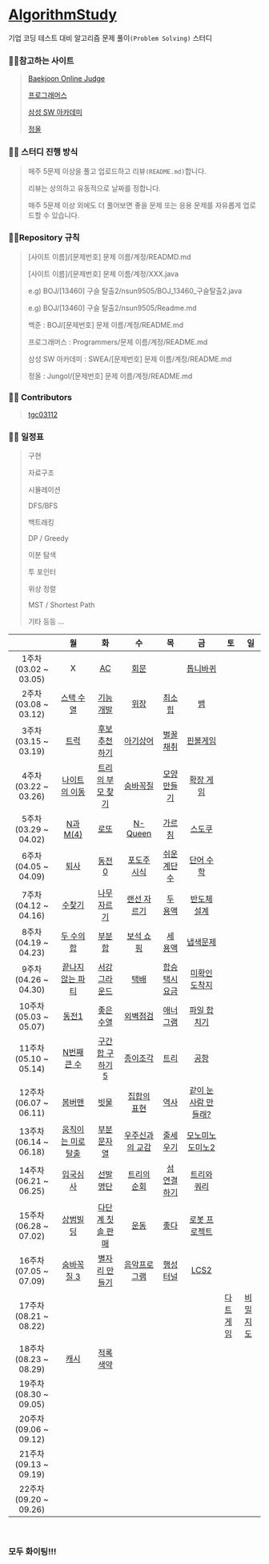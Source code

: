 # **[AlgorithmStudy](https://github.com/BEOMKING/AlgorithmStudy)**

기업 코딩 테스트 대비 알고리즘 문제 풀이`(Problem Solving)` 스터디

### :family_man_girl:참고하는 사이트

> [Baekjoon Online Judge](https://www.acmicpc.net/)
>
> [프로그래머스](https://programmers.co.kr/)
>
> [삼성 SW 아카데미](https://swexpertacademy.com/)
>
> [정올](http://www.jungol.co.kr/)

### :family_man_girl: 스터디 진행 방식

> 매주 5문제 이상을 풀고 업로드하고 리뷰`(README.md)`합니다.
>
> 리뷰는 상의하고 유동적으로 날짜를 정합니다. 
>
> 매주 5문제 이상 외에도 더 풀어보면 좋을 문제 또는 응용 문제를 자유롭게 업로드할 수 있습니다.

### :family_man_girl:Repository 규칙

> [사이트 이름]/[문제번호] 문제 이름/계정/READMD.md
>
> [사이트 이름]/[문제번호] 문제 이름/계정/XXX.java
>
> e.g) BOJ/[13460] 구슬 탈출2/nsun9505/BOJ_13460_구슬탈출2.java
>
> e.g) BOJ/[13460] 구슬 탈출2/nsun9505/Readme.md
>
> 백준 : BOJ/[문제번호] 문제 이름/계정/README.md
>
> 프로그래머스 : Programmers/문제 이름/계정/README.md
>
> 삼성 SW 아카데미 : SWEA/[문제번호] 문제 이름/계정/README.md
>
> 정올 : Jungol/[문제번호] 문제 이름/계정/README.md

### :family_man_girl: Contributors

> [tgc03112](https://github.com/tgc03112)

### :family_man_girl: 일정표

> 구현
>
> 자료구조
>
> 시뮬레이션
>
> DFS/BFS
>
> 백트래킹
>
> DP / Greedy
>
> 이분 탐색
>
> 투 포인터
>
> 위상 정렬
>
> MST / Shortest Path
>
> 기타 등등 ...

|                       |                              월                              |                              화                              |                              수                              |                              목                              |                              금                              | 토                                                           | 일                                                           |
| :-------------------: | :----------------------------------------------------------: | :----------------------------------------------------------: | :----------------------------------------------------------: | :----------------------------------------------------------: | :----------------------------------------------------------: | ------------------------------------------------------------ | ------------------------------------------------------------ |
| 1주차(03.02 ~ 03.05)  |                              X                               |          [AC](https://www.acmicpc.net/problem/5430)          |        [회문](https://www.acmicpc.net/problem/17609)         |                             []()                             |      [톱니바퀴](https://www.acmicpc.net/problem/14891)       |                                                              |                                                              |
| 2주차(03.08 ~ 03.12)  |      [스택 수열](https://www.acmicpc.net/problem/1874)       | [기능개발](https://programmers.co.kr/learn/courses/30/lessons/42586) | [위장](https://programmers.co.kr/learn/courses/30/lessons/42578) |        [최소힙](https://www.acmicpc.net/problem/1927)        |          [뱀](https://www.acmicpc.net/problem/3190)          |                                                              |                                                              |
| 3주차(03.15 ~ 03.19)  |        [트럭](https://www.acmicpc.net/problem/13335)         |    [후보 추천하기](https://www.acmicpc.net/problem/1713)     |      [아기상어](https://www.acmicpc.net/problem/16236)       | [벌꿀채취](https://swexpertacademy.com/main/code/problem/problemDetail.do?contestProbId=AV5V4A46AdIDFAWu) | [핀볼게임](https://swexpertacademy.com/main/code/problem/problemDetail.do?contestProbId=AWXRF8s6ezEDFAUo) |                                                              |                                                              |
| 4주차(03.22 ~ 03.26)  |    [나이트의 이동](https://www.acmicpc.net/problem/7562)     |  [트리의 부모 찾기](https://www.acmicpc.net/problem/11725)   |       [숨바꼭질](https://www.acmicpc.net/problem/1697)       |     [모양만들기](https://www.acmicpc.net/problem/16932)      |      [확장 게임](https://www.acmicpc.net/problem/16920)      |                                                              |                                                              |
| 5주차(03.29 ~ 04.02)  |      [N과 M(4)](https://www.acmicpc.net/problem/15652)       |         [로또](https://www.acmicpc.net/problem/6603)         |       [N-Queen](https://www.acmicpc.net/problem/9663)        |        [가르침](https://www.acmicpc.net/problem/1062)        |        [스도쿠](https://www.acmicpc.net/problem/2580)        |                                                              |                                                              |
| 6주차(04.05 ~ 04.09)  |        [퇴사](https://www.acmicpc.net/problem/14501)         |       [동전 0](https://www.acmicpc.net/problem/11047)        |     [포도주 시식](https://www.acmicpc.net/problem/2156)      |    [쉬운 계단 수](https://www.acmicpc.net/problem/10844)     |      [단어 수학](https://www.acmicpc.net/problem/1339)       |                                                              |                                                              |
| 7주차(04.12 ~ 04.16)  |        [수찾기](https://www.acmicpc.net/problem/1920)        |     [나무 자르기](https://www.acmicpc.net/problem/2805)      |     [랜선 자르기](https://www.acmicpc.net/problem/1654)      |       [두 용액](https://www.acmicpc.net/problem/2470)        |     [반도체 설계](https://www.acmicpc.net/problem/2352)      |                                                              |                                                              |
| 8주차(04.19 ~ 04.23)  |      [두 수의 합](https://www.acmicpc.net/problem/3273)      |        [부분합](https://www.acmicpc.net/problem/1806)        | [보석 쇼핑](https://programmers.co.kr/learn/courses/30/lessons/67258) |       [세 용액](https://www.acmicpc.net/problem/2473)        |       [냅색문제](https://www.acmicpc.net/problem/1450)       |                                                              |                                                              |
| 9주차(04.26 ~ 04.30)  |  [끝나지 않는 파티](https://www.acmicpc.net/problem/11265)   |    [서강 그라운드](https://www.acmicpc.net/problem/14938)    |         [택배](https://www.acmicpc.net/problem/1719)         | [합승 택시 요금](https://programmers.co.kr/learn/courses/30/lessons/72413) |    [미확인 도착지](https://www.acmicpc.net/problem/9370)     |                                                              |                                                              |
| 10주차(05.03 ~ 05.07) |        [동전1](https://www.acmicpc.net/problem/2293)         |      [좋은 수열](https://www.acmicpc.net/problem/2661)       | [외벽점검](https://programmers.co.kr/learn/courses/30/lessons/60062) |       [애너그램](https://www.acmicpc.net/problem/6443)       |     [파일 합치기](https://www.acmicpc.net/problem/11066)     |                                                              |                                                              |
| 11주차(05.10 ~ 05.14) |     [N번째 큰 수](https://www.acmicpc.net/problem/2075)      |  [구간 합 구하기 5](https://www.acmicpc.net/problem/11660)   |      [종이조각](https://www.acmicpc.net/problem/14391)       |         [트리](https://www.acmicpc.net/problem/4256)         |        [공항](https://www.acmicpc.net/problem/10775)         |                                                              |                                                              |
| 12주차(06.07 ~ 06.11) |       [봄버맨](https://www.acmicpc.net/problem/16918)        |        [빗물](https://www.acmicpc.net/problem/14719)         |     [집합의 표현](https://www.acmicpc.net/problem/1717)      |         [역사](https://www.acmicpc.net/problem/1613)         | [같이 눈사람 만들래?](https://www.acmicpc.net/problem/20366) |                                                              |                                                              |
| 13주차(06.14 ~ 06.18) | [움직이는 미로 탈출](https://www.acmicpc.net/problem/16954)  |     [부분 문자열](https://www.acmicpc.net/problem/16916)     |   [우주신과의 교감](https://www.acmicpc.net/problem/1774)    |       [줄세우기](https://www.acmicpc.net/problem/2631)       |   [모노미노도미노2](https://www.acmicpc.net/problem/20061)   |                                                              |                                                              |
| 14주차(06.21 ~ 06.25) |       [입국심사](https://www.acmicpc.net/problem/3079)       |       [선발명단](https://www.acmicpc.net/problem/3980)       |     [트리의 순회](https://www.acmicpc.net/problem/2263)      | [섬 연결하기](https://programmers.co.kr/learn/courses/30/lessons/42861) |     [트리와 쿼리](https://www.acmicpc.net/problem/15681)     |                                                              |                                                              |
| 15주차(06.28 ~ 07.02) |       [상범빌딩](https://www.acmicpc.net/problem/6593)       | [다단계 칫솔 판매](https://programmers.co.kr/learn/courses/30/lessons/77486) |         [운동](https://www.acmicpc.net/problem/1956)         |         [좋다](https://www.acmicpc.net/problem/1253)         |    [로봇 프로젝트](https://www.acmicpc.net/problem/3649)     |                                                              |                                                              |
| 16주차(07.05 ~ 07.09) |     [숨바꼭질 3](https://www.acmicpc.net/problem/13549)      |    [별자리 만들기](https://www.acmicpc.net/problem/4386)     |     [음악프로그램](https://www.acmicpc.net/problem/2623)     |       [행성터널](https://www.acmicpc.net/problem/2887)       |         [LCS2](https://www.acmicpc.net/problem/9252)         |                                                              |                                                              |
| 17주차(08.21 ~ 08.22) |                                                              |                                                              |                                                              |                                                              |                                                              | [다트게임](https://programmers.co.kr/learn/courses/30/lessons/17682) | [비밀지도](https://programmers.co.kr/learn/courses/30/lessons/17681) |
| 18주차(08.23 ~ 08.29) | [캐시](https://programmers.co.kr/learn/courses/30/lessons/17680) |      [적록색약](https://www.acmicpc.net/problem/10026)       |                                                              |                                                              |                                                              |                                                              |                                                              |
| 19주차(08.30 ~ 09.05) |                                                              |                                                              |                                                              |                                                              |                                                              |                                                              |                                                              |
| 20주차(09.06 ~ 09.12) |                                                              |                                                              |                                                              |                                                              |                                                              |                                                              |                                                              |
| 21주차(09.13 ~ 09.19) |                                                              |                                                              |                                                              |                                                              |                                                              |                                                              |                                                              |
| 22주차(09.20 ~ 09.26) |                                                              |                                                              |                                                              |                                                              |                                                              |                                                              |                                                              |

<br>

### **모두 화이팅!!!**
